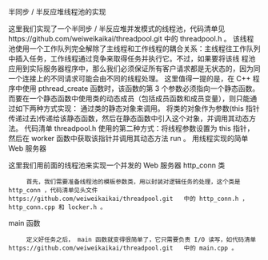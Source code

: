 半同步 / 半反应堆线程池的实现


这里我们实现了一个半同步 / 半反应堆并发模式的线程池，代码清单见https://github.com/weiweikaikai/threadpool.git
中的 threadpool.h 。 该线程池使用一个工作队列完全解除了主线程和工作线程的耦合关系：主线程往工作队列中插入任务，工作线程通过竞争来取得任务并执行它。不过，如果要将该线 程池应用到实际服务器程序中，那么我们必须保证所有客户请求都是无状态的，因为同一个连接上的不同请求可能会由不同的线程处理。
这里值得一提的是，在 C++ 程序中使用 pthread_create 函数时，该函数的第 3 个参数必须指向一个静态函数。而要在一个静态函数中使用类的动态成员（包括成员函数和成员变量），则只能通过如下两种方式实现：
通过类的静态对象来调用。
将类的对象作为参数(this 指针传递过去)传递给该静态函数，然后在静态函数中引入这个对象，并调用其动态方法。
代码清单 threadpool.h 使用的第二种方式：将线程参数设置为 this 指针，然后在 worker 函数中获取该指针并调用其动态方法 run 。
用线程实现的简单 Web 服务器


这里我们用前面的线程池来实现一个并发的 Web 服务器
http_conn 类

         首先，我们需要准备线程池的模板参数类，用以封装对逻辑任务的处理，这个类是 http_conn ，代码清单见头文件 https://github.com/weiweikaikai/threadpool.git   中的 http_conn.h ， http_conn.cpp 和 locker.h 。
main 函数

         定义好任务之后， main 函数就变得很简单了，它只需要负责 I/O 读写，如代码清单 https://github.com/weiweikaikai/threadpool.git   中的 main.cpp 。